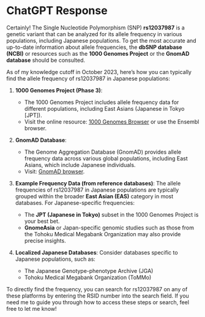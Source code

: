 # ChatGPT Response

Certainly! The Single Nucleotide Polymorphism (SNP) **rs12037987** is a genetic variant that can be analyzed for its allele frequency in various populations, including Japanese populations. To get the most accurate and up-to-date information about allele frequencies, the **dbSNP database (NCBI)** or resources such as the **1000 Genomes Project** or the **GnomAD database** should be consulted.

As of my knowledge cutoff in October 2023, here’s how you can typically find the allele frequency of rs12037987 in Japanese populations:

1. **1000 Genomes Project (Phase 3)**:
   - The 1000 Genomes Project includes allele frequency data for different populations, including East Asians (Japanese in Tokyo [JPT]).
   - Visit the online resource: [1000 Genomes Browser](https://www.ncbi.nlm.nih.gov/variation/tools/1000genomes/) or use the Ensembl browser.

2. **GnomAD Database**:
   - The Genome Aggregation Database (GnomAD) provides allele frequency data across various global populations, including East Asians, which include Japanese individuals.
   - Visit: [GnomAD browser](https://gnomad.broadinstitute.org/).

3. **Example Frequency Data (from reference databases)**:
   The allele frequencies of rs12037987 in Japanese populations are typically grouped within the broader **East Asian (EAS)** category in most databases. For Japanese-specific frequencies:
   - The **JPT (Japanese in Tokyo)** subset in the 1000 Genomes Project is your best bet.
   - **GnomeAsia** or Japan-specific genomic studies such as those from the Tohoku Medical Megabank Organization may also provide precise insights.

4. **Localized Japanese Databases**:
   Consider databases specific to Japanese populations, such as:
   - The Japanese Genotype-phenotype Archive (JGA)
   - Tohoku Medical Megabank Organization (ToMMo)

To directly find the frequency, you can search for rs12037987 on any of these platforms by entering the RSID number into the search field. If you need me to guide you through how to access these steps or search, feel free to let me know!